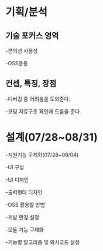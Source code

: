 # **기획/분석**
## 기술 포커스 영역
-편의성 사용성

-OSS응용

## 컨셉, 특징, 장점
-디버깅 중 어려움을 도와준다.

-코딩 자료구조 확인에 도움을 준다.

# **설계(07/28~08/31)**
-지원기능 구체화(07/28~08/04)

-UI 구성

-UI 디자인

-출력형태 디자인

-OSS 활용할 방법

-개발 환경 설정

-모듈 기능 구체화

-기능별 알고리즘 및 의사코드 설정

